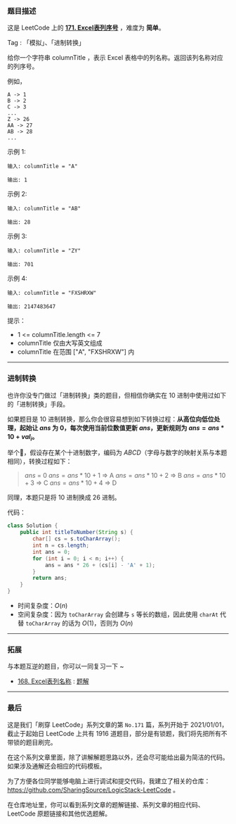 ### 题目描述

这是 LeetCode 上的 **[171. Excel表列序号](https://leetcode-cn.com/problems/excel-sheet-column-number/solution/gong-shui-san-xie-tong-yong-jin-zhi-zhua-y5fm/)** ，难度为 **简单**。

Tag : 「模拟」、「进制转换」



给你一个字符串 columnTitle ，表示 Excel 表格中的列名称。返回该列名称对应的列序号。 


例如，
```
A -> 1
B -> 2
C -> 3
...
Z -> 26
AA -> 27
AB -> 28 
...
```
示例 1:
```
输入: columnTitle = "A"

输出: 1
```
示例 2:
```
输入: columnTitle = "AB"

输出: 28
```
示例 3:
```
输入: columnTitle = "ZY"

输出: 701
```
示例 4:
```
输入: columnTitle = "FXSHRXW"

输出: 2147483647
```

提示：
* 1 <= columnTitle.length <= 7
* columnTitle 仅由大写英文组成
* columnTitle 在范围 ["A", "FXSHRXW"] 内

---

### 进制转换

也许你没专门做过「进制转换」类的题目，但相信你确实在 $10$ 进制中使用过如下的「进制转换」手段。

如果题目是 $10$ 进制转换，那么你会很容易想到如下转换过程：**从高位向低位处理，起始让 $ans$ 为 $0$，每次使用当前位数值更新 $ans$，更新规则为 $ans = ans * 10 + val_i$。**

举个🌰，假设存在某个十进制数字，编码为 $ABCD$（字母与数字的映射关系与本题相同），转换过程如下：

> $ans$ = 0
$ans = ans * 10 + 1$ => A
$ans = ans * 10 + 2$ => B
$ans = ans * 10 + 3$ => C
$ans = ans * 10 + 4$ => D

同理，本题只是将 $10$ 进制换成 $26$ 进制。

代码：
```Java
class Solution {
    public int titleToNumber(String s) {
        char[] cs = s.toCharArray();
        int n = cs.length;
        int ans = 0;
        for (int i = 0; i < n; i++) {
            ans = ans * 26 + (cs[i] - 'A' + 1);
        }
        return ans;
    }
}
```
* 时间复杂度：$O(n)$
* 空间复杂度：因为 `toCharArray` 会创建与 `s` 等长的数组，因此使用 `charAt` 代替 `toCharArray` 的话为 $O(1)$，否则为 $O(n)$

---

### 拓展

与本题互逆的题目，你可以一同复习一下 ~ 

* [168. Excel表列名称](https://leetcode-cn.com/problems/excel-sheet-column-title/) : [题解](https://leetcode-cn.com/problems/excel-sheet-column-title/solution/gong-shui-san-xie-cong-1-kai-shi-de-26-j-g2ur/)

---

### 最后

这是我们「刷穿 LeetCode」系列文章的第 `No.171` 篇，系列开始于 2021/01/01，截止于起始日 LeetCode 上共有 1916 道题目，部分是有锁题，我们将先把所有不带锁的题目刷完。

在这个系列文章里面，除了讲解解题思路以外，还会尽可能给出最为简洁的代码。如果涉及通解还会相应的代码模板。

为了方便各位同学能够电脑上进行调试和提交代码，我建立了相关的仓库：https://github.com/SharingSource/LogicStack-LeetCode 。

在仓库地址里，你可以看到系列文章的题解链接、系列文章的相应代码、LeetCode 原题链接和其他优选题解。

